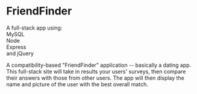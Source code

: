 # FriendFinder

<p>A full-stack app using: <br />
  MySQL <br />
  Node <br />
  Express <br />
  and jQuery
</p>

<p> 
  A compatibility-based "FriendFinder" application -- basically a dating app. This full-stack site will take in results your users' surveys, then compare their answers with those from other users. The app will then display the name and picture of the user with the best overall match.
</p>